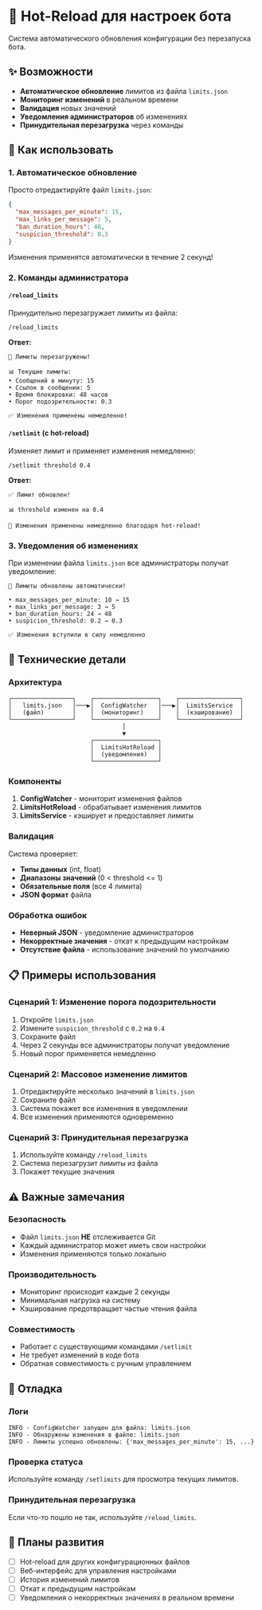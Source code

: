 # 🔄 Hot-Reload для настроек бота

Система автоматического обновления конфигурации без перезапуска бота.

## ✨ Возможности

- **Автоматическое обновление** лимитов из файла `limits.json`
- **Мониторинг изменений** в реальном времени
- **Валидация** новых значений
- **Уведомления администраторов** об изменениях
- **Принудительная перезагрузка** через команды

## 🚀 Как использовать

### 1. Автоматическое обновление

Просто отредактируйте файл `limits.json`:

```json
{
  "max_messages_per_minute": 15,
  "max_links_per_message": 5,
  "ban_duration_hours": 48,
  "suspicion_threshold": 0.3
}
```

Изменения применятся автоматически в течение 2 секунд!

### 2. Команды администратора

#### `/reload_limits`
Принудительно перезагружает лимиты из файла:

```
/reload_limits
```

**Ответ:**
```
🔄 Лимиты перезагружены!

📊 Текущие лимиты:
• Сообщений в минуту: 15
• Ссылок в сообщении: 5
• Время блокировки: 48 часов
• Порог подозрительности: 0.3

✅ Изменения применены немедленно!
```

#### `/setlimit` (с hot-reload)
Изменяет лимит и применяет изменения немедленно:

```
/setlimit threshold 0.4
```

**Ответ:**
```
✅ Лимит обновлен!

📊 threshold изменен на 0.4

🔄 Изменения применены немедленно благодаря hot-reload!
```

### 3. Уведомления об изменениях

При изменении файла `limits.json` все администраторы получат уведомление:

```
🔄 Лимиты обновлены автоматически!

• max_messages_per_minute: 10 → 15
• max_links_per_message: 3 → 5
• ban_duration_hours: 24 → 48
• suspicion_threshold: 0.2 → 0.3

✅ Изменения вступили в силу немедленно
```

## 🔧 Технические детали

### Архитектура

```
┌─────────────────┐    ┌──────────────────┐    ┌─────────────────┐
│   limits.json   │───▶│  ConfigWatcher   │───▶│  LimitsService  │
│   (файл)        │    │  (мониторинг)    │    │  (кэширование)  │
└─────────────────┘    └──────────────────┘    └─────────────────┘
                                │
                                ▼
                       ┌──────────────────┐
                       │  LimitsHotReload │
                       │  (уведомления)   │
                       └──────────────────┘
```

### Компоненты

1. **ConfigWatcher** - мониторит изменения файлов
2. **LimitsHotReload** - обрабатывает изменения лимитов
3. **LimitsService** - кэширует и предоставляет лимиты

### Валидация

Система проверяет:
- **Типы данных** (int, float)
- **Диапазоны значений** (0 < threshold <= 1)
- **Обязательные поля** (все 4 лимита)
- **JSON формат** файла

### Обработка ошибок

- **Неверный JSON** - уведомление администраторов
- **Некорректные значения** - откат к предыдущим настройкам
- **Отсутствие файла** - использование значений по умолчанию

## 📋 Примеры использования

### Сценарий 1: Изменение порога подозрительности

1. Откройте `limits.json`
2. Измените `suspicion_threshold` с `0.2` на `0.4`
3. Сохраните файл
4. Через 2 секунды все администраторы получат уведомление
5. Новый порог применяется немедленно

### Сценарий 2: Массовое изменение лимитов

1. Отредактируйте несколько значений в `limits.json`
2. Сохраните файл
3. Система покажет все изменения в уведомлении
4. Все изменения применяются одновременно

### Сценарий 3: Принудительная перезагрузка

1. Используйте команду `/reload_limits`
2. Система перезагрузит лимиты из файла
3. Покажет текущие значения

## ⚠️ Важные замечания

### Безопасность
- Файл `limits.json` **НЕ** отслеживается Git
- Каждый администратор может иметь свои настройки
- Изменения применяются только локально

### Производительность
- Мониторинг происходит каждые 2 секунды
- Минимальная нагрузка на систему
- Кэширование предотвращает частые чтения файла

### Совместимость
- Работает с существующими командами `/setlimit`
- Не требует изменений в коде бота
- Обратная совместимость с ручным управлением

## 🐛 Отладка

### Логи
```
INFO - ConfigWatcher запущен для файла: limits.json
INFO - Обнаружены изменения в файле: limits.json
INFO - Лимиты успешно обновлены: {'max_messages_per_minute': 15, ...}
```

### Проверка статуса
Используйте команду `/setlimits` для просмотра текущих лимитов.

### Принудительная перезагрузка
Если что-то пошло не так, используйте `/reload_limits`.

## 🔮 Планы развития

- [ ] Hot-reload для других конфигурационных файлов
- [ ] Веб-интерфейс для управления настройками
- [ ] История изменений лимитов
- [ ] Откат к предыдущим настройкам
- [ ] Уведомления о некорректных значениях в реальном времени
